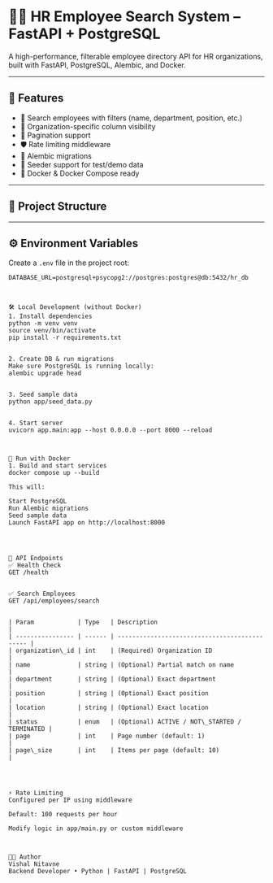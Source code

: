 # 🧑‍💼 HR Employee Search System – FastAPI + PostgreSQL

A high-performance, filterable employee directory API for HR organizations, built with FastAPI, PostgreSQL, Alembic, and Docker.

---

## 🚀 Features

- 🔎 Search employees with filters (name, department, position, etc.)
- 🧩 Organization-specific column visibility
- 📄 Pagination support
- 🛡️ Rate limiting middleware
- 🧬 Alembic migrations
- 🌱 Seeder support for test/demo data
- 🐳 Docker & Docker Compose ready

---

## 📁 Project Structure


---

## ⚙️ Environment Variables

Create a `.env` file in the project root:

```env
DATABASE_URL=postgresql+psycopg2://postgres:postgres@db:5432/hr_db



🛠️ Local Development (without Docker)
1. Install dependencies
python -m venv venv
source venv/bin/activate
pip install -r requirements.txt


2. Create DB & run migrations
Make sure PostgreSQL is running locally:
alembic upgrade head


3. Seed sample data
python app/seed_data.py


4. Start server
uvicorn app.main:app --host 0.0.0.0 --port 8000 --reload



🐳 Run with Docker
1. Build and start services
docker compose up --build

This will:

Start PostgreSQL
Run Alembic migrations
Seed sample data
Launch FastAPI app on http://localhost:8000




🔌 API Endpoints
✅ Health Check
GET /health


✅ Search Employees
GET /api/employees/search


| Param            | Type   | Description                                   |
| ---------------- | ------ | --------------------------------------------- |
| organization\_id | int    | (Required) Organization ID                    |
| name             | string | (Optional) Partial match on name              |
| department       | string | (Optional) Exact department                   |
| position         | string | (Optional) Exact position                     |
| location         | string | (Optional) Exact location                     |
| status           | enum   | (Optional) ACTIVE / NOT\_STARTED / TERMINATED |
| page             | int    | Page number (default: 1)                      |
| page\_size       | int    | Items per page (default: 10)                  |




⚡ Rate Limiting
Configured per IP using middleware

Default: 100 requests per hour

Modify logic in app/main.py or custom middleware



🧑‍💻 Author
Vishal Nitavne
Backend Developer • Python | FastAPI | PostgreSQL
